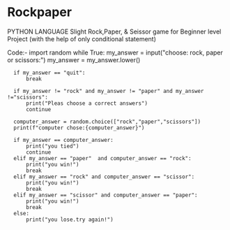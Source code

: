 # Rockpaper
PYTHON LANGUAGE
Slight Rock,Paper, &amp; Seissor game for Beginner level Project (with the help of only conditional statement)

Code:-
import random
while True:
      my_answer = input("choose: rock, paper or scissors:")
      my_answer = my_answer.lower()

      if my_answer == "quit":
          break

      if my_answer != "rock" and my_answer != "paper" and my_answer !="scissors":
          print("Pleas choose a correct answers")
          continue

      computer_answer = random.choice(["rock","paper","scissors"])
      print(f"computer chose:{computer_answer}")

      if my_answer == computer_answer:
          print("you tied")
          continue
      elif my_answer == "paper"  and computer_answer == "rock":
          print("you win!")
          break
      elif my_answer == "rock" and computer_answer == "scissor":
          print("you win!")
          break
      elif my_answer == "scissor" and computer_answer == "paper":
          print("you win!")
          break
      else:
          print("you lose.try again!")

